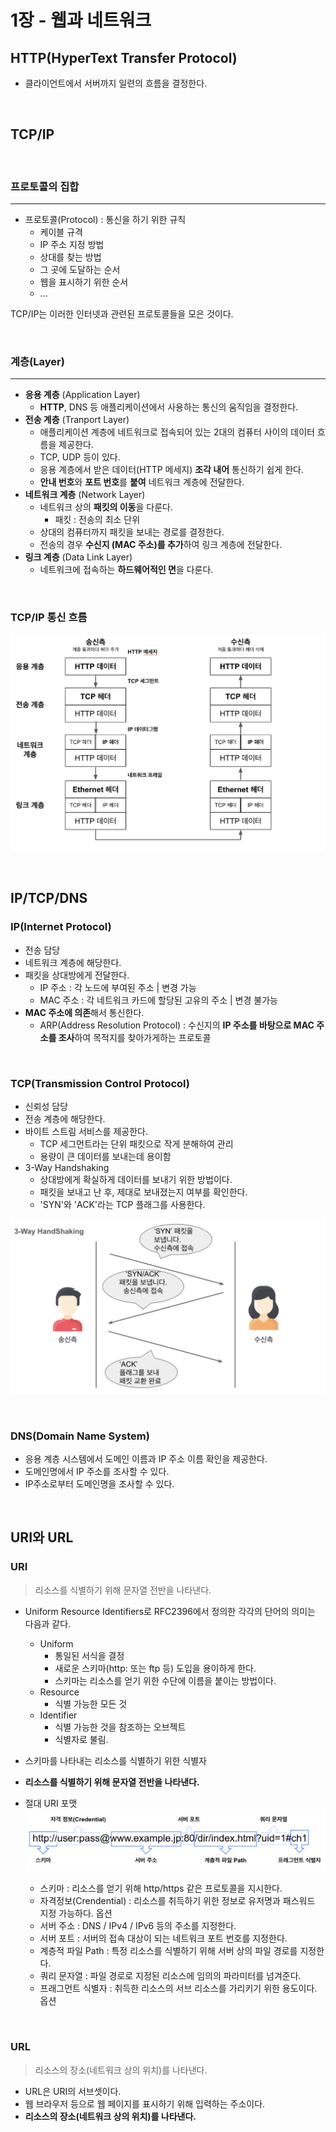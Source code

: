 # 1장 - 웹과 네트워크

## **HTTP(HyperText Transfer Protocol)**

- 클라이언트에서 서버까지 일련의 흐름을 결정한다.

<br>

## **TCP/IP**

<br>

### 프로토콜의 집합

---

- 프로토콜(Protocol) : 통신을 하기 위한 규칙
  - 케이블 규격
  - IP 주소 지정 방법
  - 상대를 찾는 방법
  - 그 곳에 도달하는 순서
  - 웹을 표시하기 위한 순서
  - ...

TCP/IP는 이러한 인터넷과 관련된 프로토콜들을 모은 것이다.

<br>

### 계층(Layer)

---

- **응용 계층** (Application Layer)
  - **HTTP**, DNS 등 애플리케이션에서 사용하는 통신의 움직임을 결정한다.
- **전송 계층** (Tranport Layer)
  - 애플리케이션 계층에 네트워크로 접속되어 있는 2대의 컴퓨터 사이의 데이터 흐름을 제공한다.
  - TCP, UDP 등이 있다.
  - 응용 계층에서 받은 데이터(HTTP 메세지) **조각 내어** 통신하기 쉽게 한다.
  - **안내 번호**와 **포트 번호**를 **붙여** 네트워크 계층에 전달한다.
- **네트워크 계층** (Network Layer)
  - 네트워크 상의 **패킷의 이동**을 다룬다.
    - 패킷 : 전송의 최소 단위
  - 상대의 컴퓨터까지 패킷을 보내는 경로를 결정한다.
  - 전송의 경우 **수신지 (MAC 주소)를 추가**하여 링크 계층에 전달한다.
- **링크 계층** (Data Link Layer)
  - 네트워크에 접속하는 **하드웨어적인 면**을 다룬다.

<br>

### TCP/IP 통신 흐름

![TCP/IP 흐름](../images/communication_flow.png)

<br>

## **IP/TCP/DNS**

### IP(Internet Protocol)

- 전송 담당
- 네트워크 계층에 해당한다.
- 패킷을 상대방에게 전달한다.
  - IP 주소 : 각 노드에 부여된 주소 | 변경 가능
  - MAC 주소 : 각 네트워크 카드에 할당된 고유의 주소 | 변경 불가능
- **MAC 주소에 의존**해서 통신한다.
  - ARP(Address Resolution Protocol) : 수신지의 **IP 주소를 바탕으로 MAC 주소를 조사**하여 목적지를 찾아가게하는 프로토콜

<br>

### TCP(Transmission Control Protocol)

- 신뢰성 담당
- 전송 계층에 해당한다.
- 바이트 스트림 서비스를 제공한다.
  - TCP 세그먼트라는 단위 패킷으로 작게 분해하여 관리
  - 용량이 큰 데이터를 보내는데 용이함
- 3-Way Handshaking
  - 상대방에게 확실하게 데이터를 보내기 위한 방법이다.
  - 패킷을 보내고 난 후, 제대로 보내졌는지 여부를 확인한다.
  - 'SYN'와 'ACK'라는 TCP 플래그를 사용한다.

![3-way handshaking](../images/3-way_handshaking.png)

<br>

### DNS(Domain Name System)

- 응용 계층 시스템에서 도메인 이름과 IP 주소 이름 확인을 제공한다.
- 도메인명에서 IP 주소를 조사할 수 있다.
- IP주소로부터 도메인명을 조사할 수 있다.

<br>

## URI와 URL

### **URI**

> 리소스를 식별하기 위해 문자열 전반을 나타낸다.

- Uniform Resource Identifiers로 RFC2396에서 정의한 각각의 단어의 의미는 다음과 같다.

  - Uniform
    - 통일된 서식을 결정
    - 새로운 스키마(http: 또는 ftp 등) 도입을 용이하게 한다.
    - 스키마는 리소스를 얻기 위한 수단에 이름을 붙이는 방법이다.
  - Resource
    - 식별 가능한 모든 것
  - Identifier
    - 식별 가능한 것을 참조하는 오브젝트
    - 식별자로 불림.

- 스키마를 나타내는 리소스를 식별하기 위한 식별자
- **리소스를 식별하기 위해 문자열 전반을 나타낸다.**
- 절대 URI 포맷
  ![3-way handshaking](../images/URL_format.png)
  - 스키마 : 리소스를 얻기 위해 http/https 같은 프로토콜을 지시한다.
  - 자격정보(Crendential) : 리소스를 취득하기 위한 정보로 유저명과 패스워드 지정 가능하다. 옵션
  - 서버 주소 : DNS / IPv4 / IPv6 등의 주소를 지정한다.
  - 서버 포트 : 서버의 접속 대상이 되는 네트워크 포트 번호를 지정한다.
  - 계층적 파일 Path : 특정 리소스를 식별하기 위해 서버 상의 파일 경로를 지정한다.
  - 쿼리 문자열 : 파일 경로로 지정된 리소스에 임의의 파라미터를 넘겨준다.
  - 프래그먼트 식별자 : 취득한 리소스의 서브 리소스를 가리키기 위한 용도이다. 옵션

<br>

### **URL**

> 리소스의 장소(네트워크 상의 위치)를 나타낸다.

- URL은 URI의 서브셋이다.
- 웹 브라우저 등으로 웹 페이지를 표시하기 위해 입력하는 주소이다.
- **리소스의 장소(네트워크 상의 위치)를 나타낸다.**
